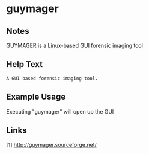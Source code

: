 # guymager

Notes
-------
GUYMAGER is a Linux-based GUI forensic imaging tool

Help Text
-------
```
A GUI based forensic imaging tool.
```

Example Usage
-------
Executing "guymager" will open up the GUI

Links
-------
[1] http://guymager.sourceforge.net/
